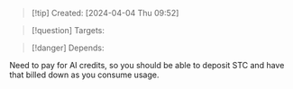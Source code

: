 
>[!tip] Created: [2024-04-04 Thu 09:52]

>[!question] Targets: 

>[!danger] Depends: 

Need to pay for AI credits, so you should be able to deposit STC and have that billed down as you consume usage.